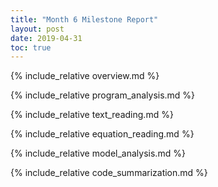 ```yaml
---
title: "Month 6 Milestone Report"
layout: post
date: 2019-04-31
toc: true
---
```


{% include_relative overview.md %}

{% include_relative program_analysis.md %}

{% include_relative text_reading.md %}

{% include_relative equation_reading.md %}

{% include_relative model_analysis.md %}

{% include_relative code_summarization.md %}
